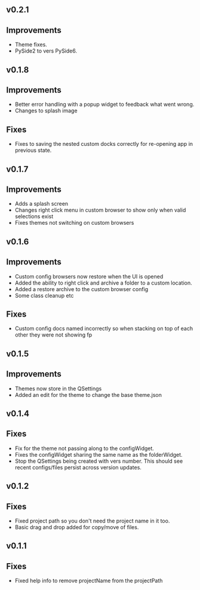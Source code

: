## v0.2.1
Improvements
---
- Theme fixes.
- PySide2 to vers PySide6.

## v0.1.8
Improvements
---
- Better error handling with a popup widget to feedback what went wrong.
- Changes to splash image

Fixes
---
- Fixes to saving the nested custom docks correctly for re-opening app in previous state.

## v0.1.7
Improvements
---
- Adds a splash screen
- Changes right click menu in custom browser to show only when valid selections exist
- Fixes themes not switching on custom browsers


## v0.1.6
Improvements
---
- Custom config browsers now restore when the UI is opened
- Added the ability to right click and archive a folder to a custom location.
- Added a restore archive to the custom browser config
- Some class cleanup etc

Fixes
---
- Custom config docs named incorrectly so when stacking on top of each other they were not showing fp


## v0.1.5
Improvements
---
- Themes now store in the QSettings
- Added an edit for the theme to change the base theme.json


## v0.1.4

Fixes
---
- Fix for the theme not passing along to the configWidget.
- Fixes the configWidget sharing the same name as the folderWidget.
- Stop the QSettings being created with vers number. This should see recent configs/files persist across version updates.


## v0.1.2
Fixes
---
- Fixed project path so you don't need the project name in it too.
- Basic drag and drop added for copy/move of files.


## v0.1.1
Fixes
---
- Fixed help info to remove projectName from the projectPath
